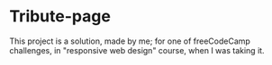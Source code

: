 # Tribute-page
This project is a solution, made by me; for one of freeCodeCamp challenges, in "responsive web design" course, when I was taking it.

